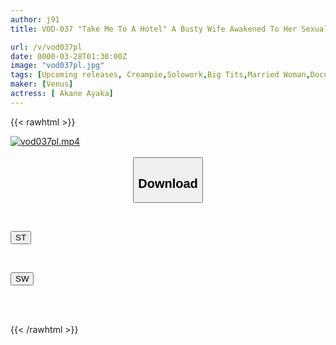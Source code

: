 ```yaml
---
author: j91
title: VOD-037 "Take Me To A Hotel" A Busty Wife Awakened To Her Sexual Desires, But As We Continued Our Date, She Became Horny And It Was Dangerous! ! Immoral Creampie With A Cheating Wife Who Goes Out Of Control On A Love Mission Akane Ayaka

url: /v/vod037pl
date: 0000-03-28T01:30:00Z
image: "vod037pl.jpg"
tags: [Upcoming releases, Creampie,Solowork,Big Tits,Married Woman,Documentary,Mature Woman	]
maker: [Venus]
actress: [ Akane Ayaka]
---
```



{{< rawhtml >}}

<div class="video" data-videoid="pending_link.html">
    <a href="javascript:;">
        <img src="/v/vod037pl/vod037pl.jpg" width="WIDTH" height="HEIGHT" alt="vod037pl.mp4" loading="lazy">
    </a>
</div>

<script type="text/javascript" src="https://j91.asia/asset/on-demand-pend.js"></script>

<br>
  <link rel="stylesheet" href="https://j91.asia/asset/bs5.css">
  
  <center>
  <button class="btn btn-primary" type="button" data-bs-toggle="collapse" data-bs-target=".multi-collapse" aria-expanded="false" aria-controls="multiCollapseExample1 multiCollapseExample2"><h2>Download</h2></button></center>
</p>
<div class="row">
  <div class="col">
    <div class="collapse multi-collapse" id="multiCollapseExample1">
      <div class="card card-body">
	      	      <br>
<div class="buttons">  
<p><a href="https://j91.asia/pending_link.html" target="_blank"><button class="btn-hover color-3"><i class="fa fa-download"></i> ST</button></a></p></div>
    </div>
  </div>
</div>
  <div class="col">
    <div class="collapse multi-collapse" id="multiCollapseExample2">
      <div class="card card-body">
	      <br>
<div class="buttons">
<p><a href="https://j91.asia/pending_link.html" target="_blank"><button class="btn-hover color-2"><i class="fa fa-download"></i> SW</button></a></p></div>
<br><br>
      </div>
    </div>
  </div>
</div>

{{< /rawhtml >}}